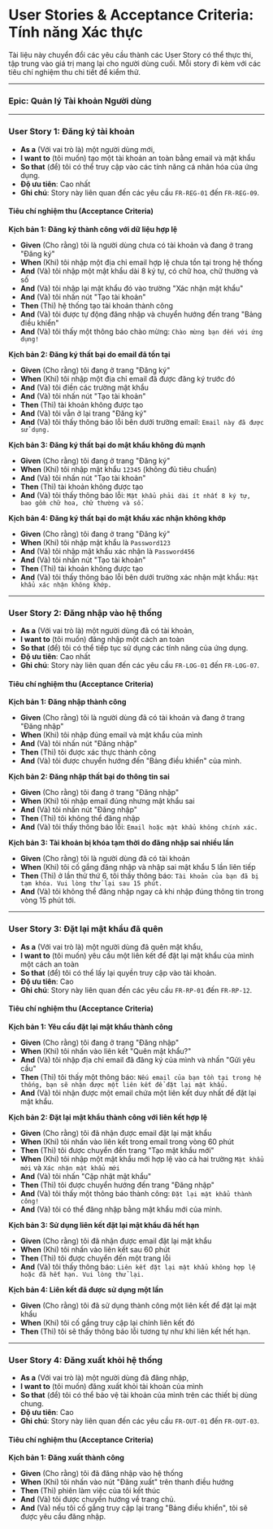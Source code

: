 # User Stories & Acceptance Criteria: Tính năng Xác thực

Tài liệu này chuyển đổi các yêu cầu thành các User Story có thể thực thi, tập trung vào giá trị mang lại cho người dùng cuối. Mỗi story đi kèm với các tiêu chí nghiệm thu chi tiết để kiểm thử.

---

### **Epic: Quản lý Tài khoản Người dùng**

---

### **User Story 1: Đăng ký tài khoản**

*   **As a** (Với vai trò là) một người dùng mới,
*   **I want to** (tôi muốn) tạo một tài khoản an toàn bằng email và mật khẩu
*   **So that** (để) tôi có thể truy cập vào các tính năng cá nhân hóa của ứng dụng.
*   **Độ ưu tiên**: Cao nhất
*   **Ghi chú**: Story này liên quan đến các yêu cầu `FR-REG-01` đến `FR-REG-09`.

#### **Tiêu chí nghiệm thu (Acceptance Criteria)**

**Kịch bản 1: Đăng ký thành công với dữ liệu hợp lệ**
*   **Given** (Cho rằng) tôi là người dùng chưa có tài khoản và đang ở trang "Đăng ký"
*   **When** (Khi) tôi nhập một địa chỉ email hợp lệ chưa tồn tại trong hệ thống
*   **And** (Và) tôi nhập một mật khẩu dài 8 ký tự, có chữ hoa, chữ thường và số
*   **And** (Và) tôi nhập lại mật khẩu đó vào trường "Xác nhận mật khẩu"
*   **And** (Và) tôi nhấn nút "Tạo tài khoản"
*   **Then** (Thì) hệ thống tạo tài khoản thành công
*   **And** (Và) tôi được tự động đăng nhập và chuyển hướng đến trang "Bảng điều khiển"
*   **And** (Và) tôi thấy một thông báo chào mừng: `Chào mừng bạn đến với ứng dụng!`

**Kịch bản 2: Đăng ký thất bại do email đã tồn tại**
*   **Given** (Cho rằng) tôi đang ở trang "Đăng ký"
*   **When** (Khi) tôi nhập một địa chỉ email đã được đăng ký trước đó
*   **And** (Và) tôi điền các trường mật khẩu
*   **And** (Và) tôi nhấn nút "Tạo tài khoản"
*   **Then** (Thì) tài khoản không được tạo
*   **And** (Và) tôi vẫn ở lại trang "Đăng ký"
*   **And** (Và) tôi thấy thông báo lỗi bên dưới trường email: `Email này đã được sử dụng.`

**Kịch bản 3: Đăng ký thất bại do mật khẩu không đủ mạnh**
*   **Given** (Cho rằng) tôi đang ở trang "Đăng ký"
*   **When** (Khi) tôi nhập mật khẩu `12345` (không đủ tiêu chuẩn)
*   **And** (Và) tôi nhấn nút "Tạo tài khoản"
*   **Then** (Thì) tài khoản không được tạo
*   **And** (Và) tôi thấy thông báo lỗi: `Mật khẩu phải dài ít nhất 8 ký tự, bao gồm chữ hoa, chữ thường và số.`

**Kịch bản 4: Đăng ký thất bại do mật khẩu xác nhận không khớp**
*   **Given** (Cho rằng) tôi đang ở trang "Đăng ký"
*   **When** (Khi) tôi nhập mật khẩu là `Password123`
*   **And** (Và) tôi nhập mật khẩu xác nhận là `Password456`
*   **And** (Và) tôi nhấn nút "Tạo tài khoản"
*   **Then** (Thì) tài khoản không được tạo
*   **And** (Và) tôi thấy thông báo lỗi bên dưới trường xác nhận mật khẩu: `Mật khẩu xác nhận không khớp.`

---

### **User Story 2: Đăng nhập vào hệ thống**

*   **As a** (Với vai trò là) một người dùng đã có tài khoản,
*   **I want to** (tôi muốn) đăng nhập một cách an toàn
*   **So that** (để) tôi có thể tiếp tục sử dụng các tính năng của ứng dụng.
*   **Độ ưu tiên**: Cao nhất
*   **Ghi chú**: Story này liên quan đến các yêu cầu `FR-LOG-01` đến `FR-LOG-07`.

#### **Tiêu chí nghiệm thu (Acceptance Criteria)**

**Kịch bản 1: Đăng nhập thành công**
*   **Given** (Cho rằng) tôi là người dùng đã có tài khoản và đang ở trang "Đăng nhập"
*   **When** (Khi) tôi nhập đúng email và mật khẩu của mình
*   **And** (Và) tôi nhấn nút "Đăng nhập"
*   **Then** (Thì) tôi được xác thực thành công
*   **And** (Và) tôi được chuyển hướng đến "Bảng điều khiển" của mình.

**Kịch bản 2: Đăng nhập thất bại do thông tin sai**
*   **Given** (Cho rằng) tôi đang ở trang "Đăng nhập"
*   **When** (Khi) tôi nhập email đúng nhưng mật khẩu sai
*   **And** (Và) tôi nhấn nút "Đăng nhập"
*   **Then** (Thì) tôi không thể đăng nhập
*   **And** (Và) tôi thấy thông báo lỗi: `Email hoặc mật khẩu không chính xác.`

**Kịch bản 3: Tài khoản bị khóa tạm thời do đăng nhập sai nhiều lần**
*   **Given** (Cho rằng) tôi là người dùng đã có tài khoản
*   **When** (Khi) tôi cố gắng đăng nhập và nhập sai mật khẩu 5 lần liên tiếp
*   **Then** (Thì) ở lần thử thứ 6, tôi thấy thông báo: `Tài khoản của bạn đã bị tạm khóa. Vui lòng thử lại sau 15 phút.`
*   **And** (Và) tôi không thể đăng nhập ngay cả khi nhập đúng thông tin trong vòng 15 phút tới.

---

### **User Story 3: Đặt lại mật khẩu đã quên**

*   **As a** (Với vai trò là) một người dùng đã quên mật khẩu,
*   **I want to** (tôi muốn) yêu cầu một liên kết để đặt lại mật khẩu của mình một cách an toàn
*   **So that** (để) tôi có thể lấy lại quyền truy cập vào tài khoản.
*   **Độ ưu tiên**: Cao
*   **Ghi chú**: Story này liên quan đến các yêu cầu `FR-RP-01` đến `FR-RP-12`.

#### **Tiêu chí nghiệm thu (Acceptance Criteria)**

**Kịch bản 1: Yêu cầu đặt lại mật khẩu thành công**
*   **Given** (Cho rằng) tôi đang ở trang "Đăng nhập"
*   **When** (Khi) tôi nhấn vào liên kết "Quên mật khẩu?"
*   **And** (Và) tôi nhập địa chỉ email đã đăng ký của mình và nhấn "Gửi yêu cầu"
*   **Then** (Thì) tôi thấy một thông báo: `Nếu email của bạn tồn tại trong hệ thống, bạn sẽ nhận được một liên kết để đặt lại mật khẩu.`
*   **And** (Và) tôi nhận được một email chứa một liên kết duy nhất để đặt lại mật khẩu.

**Kịch bản 2: Đặt lại mật khẩu thành công với liên kết hợp lệ**
*   **Given** (Cho rằng) tôi đã nhận được email đặt lại mật khẩu
*   **When** (Khi) tôi nhấn vào liên kết trong email trong vòng 60 phút
*   **Then** (Thì) tôi được chuyển đến trang "Tạo mật khẩu mới"
*   **When** (Khi) tôi nhập một mật khẩu mới hợp lệ vào cả hai trường `Mật khẩu mới` và `Xác nhận mật khẩu mới`
*   **And** (Và) tôi nhấn "Cập nhật mật khẩu"
*   **Then** (Thì) tôi được chuyển hướng đến trang "Đăng nhập"
*   **And** (Và) tôi thấy một thông báo thành công: `Đặt lại mật khẩu thành công!`
*   **And** (Và) tôi có thể đăng nhập bằng mật khẩu mới của mình.

**Kịch bản 3: Sử dụng liên kết đặt lại mật khẩu đã hết hạn**
*   **Given** (Cho rằng) tôi đã nhận được email đặt lại mật khẩu
*   **When** (Khi) tôi nhấn vào liên kết sau 60 phút
*   **Then** (Thì) tôi được chuyển đến một trang lỗi
*   **And** (Và) tôi thấy thông báo: `Liên kết đặt lại mật khẩu không hợp lệ hoặc đã hết hạn. Vui lòng thử lại.`

**Kịch bản 4: Liên kết đã được sử dụng một lần**
*   **Given** (Cho rằng) tôi đã sử dụng thành công một liên kết để đặt lại mật khẩu
*   **When** (Khi) tôi cố gắng truy cập lại chính liên kết đó
*   **Then** (Thì) tôi sẽ thấy thông báo lỗi tương tự như khi liên kết hết hạn.

---

### **User Story 4: Đăng xuất khỏi hệ thống**

*   **As a** (Với vai trò là) một người dùng đã đăng nhập,
*   **I want to** (tôi muốn) đăng xuất khỏi tài khoản của mình
*   **So that** (để) tôi có thể bảo vệ tài khoản của mình trên các thiết bị dùng chung.
*   **Độ ưu tiên**: Cao
*   **Ghi chú**: Story này liên quan đến các yêu cầu `FR-OUT-01` đến `FR-OUT-03`.

#### **Tiêu chí nghiệm thu (Acceptance Criteria)**

**Kịch bản 1: Đăng xuất thành công**
*   **Given** (Cho rằng) tôi đã đăng nhập vào hệ thống
*   **When** (Khi) tôi nhấn vào nút "Đăng xuất" trên thanh điều hướng
*   **Then** (Thì) phiên làm việc của tôi kết thúc
*   **And** (Và) tôi được chuyển hướng về trang chủ.
*   **And** (Và) nếu tôi cố gắng truy cập lại trang "Bảng điều khiển", tôi sẽ được yêu cầu đăng nhập. 